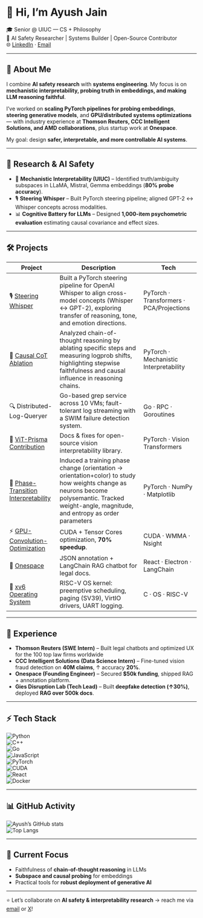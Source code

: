 # 👋 Hi, I’m Ayush Jain  

🎓 Senior @ UIUC — CS + Philosophy  
🔬 AI Safety Researcher | Systems Builder | Open-Source Contributor  
🌐 [LinkedIn](https://www.linkedin.com/in/ayush-jain-uiuc) · [Email](mailto:jain18ayush@gmail.com)  

---

## 🧭 About Me  

I combine **AI safety research** with **systems engineering**. My focus is on **mechanistic interpretability, probing truth in embeddings, and making LLM reasoning faithful**.  

I’ve worked on **scaling PyTorch pipelines for probing embeddings**, **steering generative models**, and **GPU/distributed systems optimizations** — with industry experience at **Thomson Reuters, CCC Intelligent Solutions, and AMD collaborations**, plus startup work at **Onespace**.  

My goal: design **safer, interpretable, and more controllable AI systems**.  

---

## 🔬 Research & AI Safety  

- 🧩 **Mechanistic Interpretability (UIUC)** – Identified truth/ambiguity subspaces in LLaMA, Mistral, Gemma embeddings (**80% probe accuracy**).  
- 🎙 **Steering Whisper** – Built PyTorch steering pipeline; aligned GPT-2 ↔ Whisper concepts across modalities.  
- 📊 **Cognitive Battery for LLMs** – Designed **1,000-item psychometric evaluation** estimating causal covariance and effect sizes.  

---

## 🛠️ Projects  

| Project | Description | Tech |
|---------|-------------|------|
| 🎙 [Steering Whisper](https://docs.google.com/document/d/17bwGk5fAB9bcj8zwlyvoGGnGuXE6v5b9Iw827E9Rv_s/edit?tab=t.0) | Built a PyTorch steering pipeline for OpenAI Whisper to align cross-model concepts (Whisper ↔ GPT-2), exploring transfer of reasoning, tone, and emotion directions. | PyTorch · Transformers · PCA/Projections |
| 🔗 [Causal CoT Ablation](https://docs.google.com/document/d/1k6K2VnA7WnxkAEiTRT6x_HoEaKGji_mrmDbMWcRt0OE/edit?tab=t.79jl0t6atra7) | Analyzed chain-of-thought reasoning by ablating specific steps and measuring logprob shifts, highlighting stepwise faithfulness and causal influence in reasoning chains. | PyTorch · Mechanistic Interpretability |
| 🔍 Distributed-Log-Queryer | Go-based grep service across 10 VMs; fault-tolerant log streaming with a SWIM failure detection system. | Go · RPC · Goroutines |
| 📖 [ViT-Prisma Contribution](https://github.com/Prisma-Multimodal/ViT-Prisma/pull/102) | Docs & fixes for open-source vision interpretability library. | PyTorch · Vision Transformers |
| 🧪 [Phase-Transition Interpretability](https://docs.google.com/document/d/1lfALSSNRUKgH4Qey24akUifD8Vuy7CeZQbh1LVye2hY/edit?tab=t.0) | Induced a training phase change (orientation → orientation+color) to study how weights change as neurons become polysemantic. Tracked weight-angle, magnitude, and entropy as order parameters | PyTorch · NumPy · Matplotlib |
| ⚡ [GPU-Convolution-Optimization](https://docs.google.com/document/d/1J0aq6jHfjpi4-D71qM78M6bsbhz2l3mr/edit) | CUDA + Tensor Cores optimization, **70% speedup**. | CUDA · WMMA · Nsight |
| 📝 [Onespace](https://www.onespace-app.com/) | JSON annotation + LangChain RAG chatbot for legal docs. | React · Electron · LangChain |
| 🧩 [xv6 Operating System](https://github.com/jain18ayush/xv6-os) | RISC-V OS kernel: preemptive scheduling, paging (SV39), VirtIO drivers, UART logging. | C · OS · RISC-V |
---

## 💼 Experience  

- **Thomson Reuters (SWE Intern)** – Built legal chatbots and optimized UX for the 100 top law firms worldwide 
- **CCC Intelligent Solutions (Data Science Intern)** – Fine-tuned vision fraud detection on **40M claims**, ↑ accuracy **20%**.  
- **Onespace (Founding Engineer)** – Secured **$50k funding**, shipped RAG + annotation platform.  
- **Gies Disruption Lab (Tech Lead)** – Built **deepfake detection (↑30%)**, deployed **RAG over 500k docs**.  

---

## ⚡ Tech Stack  

![Python](https://img.shields.io/badge/-Python-3776AB?logo=python&logoColor=white)  
![C++](https://img.shields.io/badge/-C++-00599C?logo=cplusplus&logoColor=white)  
![Go](https://img.shields.io/badge/-Go-00ADD8?logo=go&logoColor=white)  
![JavaScript](https://img.shields.io/badge/-JavaScript-F7DF1E?logo=javascript&logoColor=black)  
![PyTorch](https://img.shields.io/badge/-PyTorch-EE4C2C?logo=pytorch&logoColor=white)  
![CUDA](https://img.shields.io/badge/-CUDA-76B900?logo=nvidia&logoColor=white)  
![React](https://img.shields.io/badge/-React-61DAFB?logo=react&logoColor=black)  
![Docker](https://img.shields.io/badge/-Docker-2496ED?logo=docker&logoColor=white)  

---

## 📊 GitHub Activity  

![Ayush’s GitHub stats](https://github-readme-stats.vercel.app/api?username=jain18ayush&show_icons=true&theme=tokyonight)  
![Top Langs](https://github-readme-stats.vercel.app/api/top-langs/?username=jain18ayush&layout=compact&theme=tokyonight)  

---

## 🌱 Current Focus  

- Faithfulness of **chain-of-thought reasoning** in LLMs 
- **Subspace and causal probing** for embeddings  
- Practical tools for **robust deployment of generative AI**  

---

⭐️ Let’s collaborate on **AI safety & interpretability research** → reach me via [email](mailto:jain18ayush@gmail.com) or [X](https://x.com/AyushJa12398511)!
